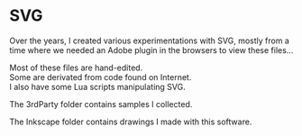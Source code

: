 # SVG

Over the years, I created various experimentations with SVG, mostly from a time where we needed an Adobe plugin in the browsers to view these files...

Most of these files are hand-edited.<br>
Some are derivated from code found on Internet.<br>
I also have some Lua scripts manipulating SVG.

The 3rdParty folder contains samples I collected.

The Inkscape folder contains drawings I made with this software.
